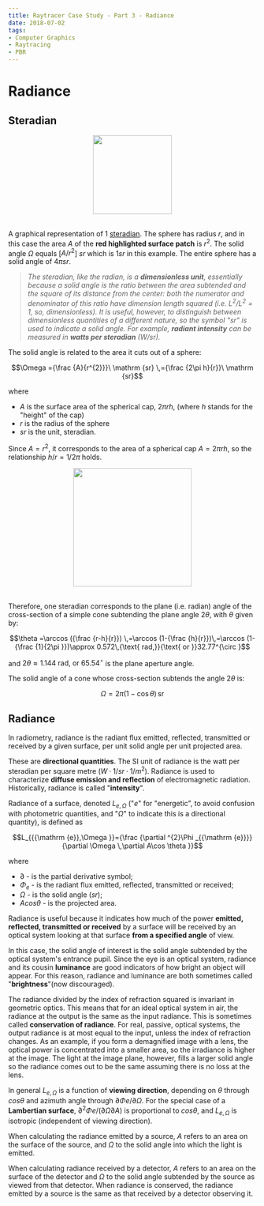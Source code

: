 ```yaml
---
title: Raytracer Case Study - Part 3 - Radiance
date: 2018-07-02
tags:
- Computer Graphics
- Raytracing
- PBR
---
```

# Radiance
## Steradian
<img src="https://upload.wikimedia.org/wikipedia/commons/9/98/Steradian.svg" width="160"  style="display:block; margin:auto;">
<br>

A graphical representation of 1 [steradian](https://en.wikipedia.org/wiki/Steradian).
The sphere has radius $r$, and in this case the area $A$ of the **red highlighted surface patch** is $r^2$. The solid angle $Ω$ equals [$A/r^2$] $sr$ which is 1$sr$ in this example. The entire sphere has a solid angle of $4πsr$.


>_The steradian, like the radian, is a **dimensionless unit**, essentially because a solid angle is the ratio between the area subtended and the square of its distance from the center: both the numerator and denominator of this ratio have dimension length squared (i.e. $L^2/L^2 = 1$, so, dimensionless). It is useful, however, to distinguish between dimensionless quantities of a different nature, so the symbol "$sr$" is used to indicate a solid angle. For example, **radiant intensity** can be measured in **watts per steradian** ($W/sr$)._

The solid angle is related to the area it cuts out of a sphere:

$$\Omega ={\frac {A}{r^{2}}}\ \mathrm {sr} \,={\frac {2\pi h}{r}}\ \mathrm {sr}$$

where
- $A$ is the surface area of the spherical cap, $2\pi rh$, (where $h$ stands for the "height" of the cap)
- $r$ is the radius of the sphere
- $sr$ is the unit, steradian.

Since $A = r^2$, it corresponds to the area of a spherical cap $A = 2πrh$, so the relationship $h/r= 1/2π$ holds.

<img src="https://upload.wikimedia.org/wikipedia/commons/2/20/Steradian_cone_and_cap.svg" width="240"  style="display:block; margin:auto;">
<br>

Therefore, one steradian corresponds to the plane (i.e. radian) angle of the cross-section of a simple cone subtending the plane angle $2θ$, with $θ$ given by:

$$\theta =\arccos ({\frac {r-h}{r}}) \,=\arccos (1-{\frac {h}{r}})\,=\arccos (1-{\frac {1}{2\pi }})\approx 0.572\,{\text{ rad,}}{\text{ or }}32.77^{\circ }$$

and $2θ ≈ 1.144{\text{ rad,}}{\text{ or }}65.54^{\circ }$ is the plane aperture angle.

The solid angle of a cone whose cross-section subtends the angle $2θ$ is:

$$ \Omega = 2\pi\left(1 - \cos\theta\right)\,\mathrm{sr}$$

## Radiance
In radiometry, radiance is the radiant flux emitted, reflected, transmitted or received by a given surface, per unit solid angle per unit projected area.

These are **directional quantities**. The SI unit of radiance is the watt per steradian per square metre ($W·1/sr·1/m^2$). Radiance is used to characterize **diffuse emission and reflection** of electromagnetic radiation. Historically, radiance is called "**intensity**".

Radiance of a surface, denoted $L_{e,Ω}$ ("$e$" for "energetic", to avoid confusion with photometric quantities, and "$Ω$" to indicate this is a directional quantity), is defined as

$$L_{{{\mathrm  {e}},\Omega }}={\frac  {\partial ^{2}\Phi _{{\mathrm  {e}}}}{\partial \Omega \,\partial A\cos \theta }}$$

where
- $∂$ - is the partial derivative symbol;
- $Φ_e$ - is the radiant flux emitted, reflected, transmitted or received;
- $Ω$ - is the solid angle ($sr$);
- $Acosθ$ - is the projected area.

Radiance is useful because it indicates how much of the power **emitted, reflected, transmitted or received** by a surface will be received by an optical system looking at that surface **from a specified angle** of view.

In this case, the solid angle of interest is the solid angle subtended by the optical system's entrance pupil. Since the eye is an optical system, radiance and its cousin **luminance** are good indicators of how bright an object will appear. For this reason, radiance and luminance are both sometimes called "**brightness**"(now discouraged).

The radiance divided by the index of refraction squared is invariant in geometric optics. This means that for an ideal optical system in air, the radiance at the output is the same as the input radiance. This is sometimes called **conservation of radiance**. For real, passive, optical systems, the output radiance is at most equal to the input, unless the index of refraction changes. As an example, if you form a demagnified image with a lens, the optical power is concentrated into a smaller area, so the irradiance is higher at the image. The light at the image plane, however, fills a larger solid angle so the radiance comes out to be the same assuming there is no loss at the lens.

In general $L_{e,Ω}$ is a function of **viewing direction**, depending on $θ$ through $cos θ$ and azimuth angle through $∂Φe/∂Ω$. For the special case of a **Lambertian surface**, $∂^2Φe/(∂Ω ∂A)$ is proportional to $cos θ$, and $L_{e,Ω}$ is isotropic (independent of viewing direction).

When calculating the radiance emitted by a source, $A$ refers to an area on the surface of the source, and $Ω$ to the solid angle into which the light is emitted.

When calculating radiance received by a detector, $A$ refers to an area on the surface of the detector and $Ω$ to the solid angle subtended by the source as viewed from that detector. When radiance is conserved, the radiance emitted by a source is the same as that received by a detector observing it.
